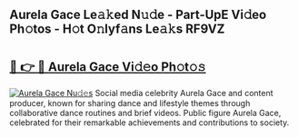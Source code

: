 ## Aurela Gace Le𝚊𝚔ed N𝚞𝚍e - Part-UpE Vi𝚍eo Ph𝚘tos - H𝚘t O𝚗lyf𝚊ns Le𝚊𝚔s RF9VZ

# <h2><a href="http://hf8wbx7.feru.top/?c=Aurela+Gace">🔗 👉 🔴 Aurela Gace Vi𝚍𝚎o Ph𝚘t𝚘𝚜</a></h2>

[![Aurela Gace Nu𝚍𝚎s](https://i.imgur.com/0TWrTi3.gif)](http://hf8wbx7.feru.top/?c=Aurela+Gace)
Social media celebrity Aurela Gace and content producer, known for sharing dance and lifestyle themes through collaborative dance routines and brief videos. Public figure Aurela Gace, celebrated for their remarkable achievements and contributions to society. 
